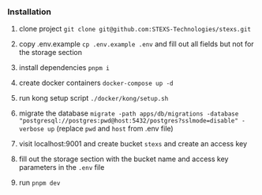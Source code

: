 ### Installation

1. clone project ```git clone git@github.com:STEXS-Technologies/stexs.git```

2. copy .env.example ```cp .env.example .env``` and fill out all fields but not for the storage section

3. install dependencies ```pnpm i```

4. create docker containers ```docker-compose up -d```

5. run kong setup script ```./docker/kong/setup.sh```

6. migrate the database ```migrate -path apps/db/migrations -database "postgresql://postgres:pwd@host:5432/postgres?sslmode=disable" -verbose up``` (replace `pwd` and `host` from .env file)

7. visit localhost:9001 and create bucket `stexs` and create an access key

8. fill out the storage section with the bucket name and access key parameters in the `.env` file

9. run ```pnpm dev```